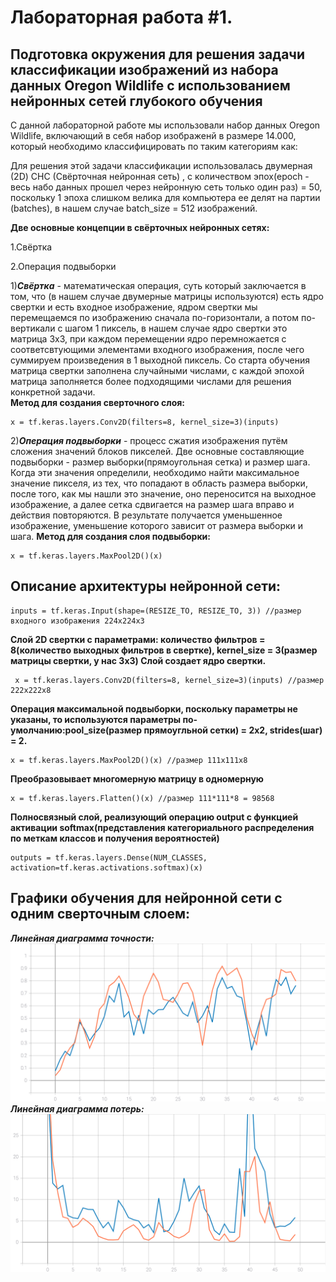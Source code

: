 Лабораторная работа #1.
====
Подготовка окружения для решения задачи классификации изображений из набора
данных Oregon Wildlife с использованием нейронных сетей глубокого обучения
-----

С данной лабораторной работе мы использовали набор данных Oregon Wildlife, включающий в себя набор изображенй в размере 14.000, который необходимо классифицировать по таким категориям как: 

Для решения этой задачи классификации использовалась двумерная (2D) СНС (Свёрточная нейронная сеть) ,  с количеством эпох(epoch - весь набо данных прошел через нейронную сеть только один раз) = 50, поскольку 1 эпоха слишком велика для компьютера ее делят на партии (batches), в нашем случае batch_size = 512 изображений. 

**Две основные концепции в свёрточных нейронных сетях:**

1.Свёртка 

2.Операция подвыборки 

1)***Свёртка*** - математическая операция, суть который заключается в том, что (в нашем случае двумерные матрицы используются) есть ядро свертки и есть входное изображение, ядром свертки мы перемещаемся по изображению сначала по-горизонтали, а потом по-вертикали с шагом 1 пиксель, в нашем случае ядро свертки это матрица 3х3, при каждом перемещении ядро перемножается с соответсвтующими элементами входного изображения, после чего суммируем произведения в 1 выходной пиксель. Со старта обучения матрица свертки заполнена случайными числами, с каждой эпохой матрица заполняется более подходящими числами для решения конкретной задачи.  
**Метод для создания сверточного слоя:**  
 ```
 x = tf.keras.layers.Conv2D(filters=8, kernel_size=3)(inputs)
 ```
2)***Операция подвыборки*** - процесс сжатия изображения путём сложения значений блоков пикселей. Две основные составляющие подвыборки - размер выборки(прямоугольная сетка) и размер шага. Когда эти значения определили, необходимо найти максимальное значение пикселя, из тех, что попадают в область размера выборки, после того, как мы нашли это значение, оно переносится на выходное изображение, а далее сетка сдвигается на размер шага вправо и действия повторяются. В результате получается уменьшенное изображение, уменьшение которого зависит от размера выборки и шага. 
**Метод для создания слоя подвыборки:**
```
x = tf.keras.layers.MaxPool2D()(x)
```  
Описание архитектуры нейронной сети:
----

```
inputs = tf.keras.Input(shape=(RESIZE_TO, RESIZE_TO, 3)) //размер входного изображения 224х224х3
```
**Слой 2D свертки с параметрами: количество фильтров = 8(количество выходных фильтров в свертке), kernel_size = 3(размер матрицы свертки, у нас 3х3) Слой создает ядро свертки.**
```
 x = tf.keras.layers.Conv2D(filters=8, kernel_size=3)(inputs) //размер 222х222х8
 ```
 **Операция максимальной подвыборки, поскольку параметры не указаны, то используются параметры по-умолчанию:pool_size(размер прямоугльной сетки) = 2х2, strides(шаг) = 2.**
 ```
 x = tf.keras.layers.MaxPool2D()(x) //размер 111х111х8
 ```
 **Преобразовывает многомерную матрицу в одномерную**
 ```
 x = tf.keras.layers.Flatten()(x) //размер 111*111*8 = 98568
 ```
 **Полносвязный слой, реализующий операцию output c функцией активации softmax(представления категориального распределения по меткам классов и получения вероятностей)**
 ```
 outputs = tf.keras.layers.Dense(NUM_CLASSES, activation=tf.keras.activations.softmax)(x)
 ```
 Графики обучения для нейронной сети с одним сверточным слоем:
 ----
 
 ***Линейная диаграмма точности:*** 
 <img src="./epoch_categorical_accuracy_1.svg">
 ***Линейная диаграмма потерь:*** 
 <img src="./epoch_loss_1.svg">
 
 





 
 
 


